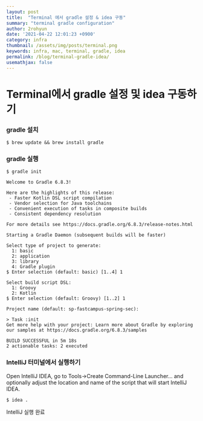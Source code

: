```yaml
---
layout: post
title:  "Terminal 에서 gradle 설정 & idea 구동"
summary: "terminal gradle configuration"
author: 2rohyun
date: '2021-04-22 12:01:23 +0900'
category: infra
thumbnail: /assets/img/posts/terminal.png 
keywords: infra, mac, terminal, gradle, idea
permalink: /blog/terminal-gradle-idea/
usemathjax: false
---
```


# Terminal에서 gradle 설정 및 idea 구동하기
### gradle 설치
```
$ brew update && brew install gradle
```

### gradle 실행
```
$ gradle init

Welcome to Gradle 6.8.3!

Here are the highlights of this release:
 - Faster Kotlin DSL script compilation
 - Vendor selection for Java toolchains
 - Convenient execution of tasks in composite builds
 - Consistent dependency resolution

For more details see https://docs.gradle.org/6.8.3/release-notes.html

Starting a Gradle Daemon (subsequent builds will be faster)

Select type of project to generate:
  1: basic
  2: application
  3: library
  4: Gradle plugin
$ Enter selection (default: basic) [1..4] 1

Select build script DSL:
  1: Groovy
  2: Kotlin
$ Enter selection (default: Groovy) [1..2] 1

Project name (default: sp-fastcampus-spring-sec):

> Task :init
Get more help with your project: Learn more about Gradle by exploring our samples at https://docs.gradle.org/6.8.3/samples

BUILD SUCCESSFUL in 5m 18s
2 actionable tasks: 2 executed
```

### IntelliJ 터미널에서 실행하기
Open IntelliJ IDEA, go to Tools->Create Command-Line Launcher… and optionally adjust the location and name of the script that will start IntelliJ IDEA. 

```
$ idea .
```

IntelliJ 실행 완료

